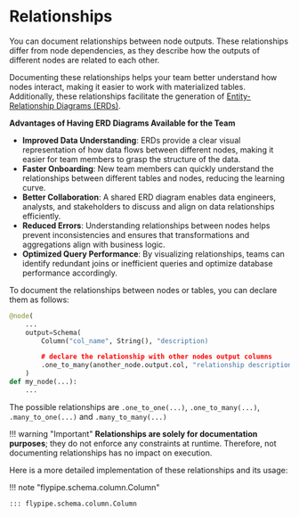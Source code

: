 # Relationships


You can document relationships between node outputs. These relationships differ from node dependencies, as they describe
how the outputs of different nodes are related to each other.

Documenting these relationships helps your team better understand how nodes interact, making it easier to work with
materialized tables. Additionally, these relationships facilitate the generation of [Entity-Relationship Diagrams (ERDs)](notebooks/miscellaneous/build-erd.ipynb).

**Advantages of Having ERD Diagrams Available for the Team**

* **Improved Data Understanding**: ERDs provide a clear visual representation of how data flows between different nodes, making it easier for team members to grasp the structure of the data.
* **Faster Onboarding**: New team members can quickly understand the relationships between different tables and nodes, reducing the learning curve.
* **Better Collaboration**: A shared ERD diagram enables data engineers, analysts, and stakeholders to discuss and align on data relationships efficiently.
* **Reduced Errors**: Understanding relationships between nodes helps prevent inconsistencies and ensures that transformations and aggregations align with business logic.
* **Optimized Query Performance**: By visualizing relationships, teams can identify redundant joins or inefficient queries and optimize database performance accordingly.

To document the relationships between nodes or tables, you can declare them as follows:

``` py
@node(
    ...
    output=Schema(
        Column("col_name", String(), "description)

        # declare the relationship with other nodes output columns
        .one_to_many(another_node.output.col, "relationship description")
    )
def my_node(...):
    ...
```


The possible relationships are `.one_to_one(...)`, `.one_to_many(...)`, `.many_to_one(...)` and
`.many_to_many(...)`

!!! warning "Important"
    **Relationships are solely for documentation purposes**; they do not enforce any constraints at runtime.
    Therefore, not documenting relationships has no impact on execution.



Here is a more detailed implementation of these relationships and its usage:

!!! note "flypipe.schema.column.Column"

    ::: flypipe.schema.column.Column